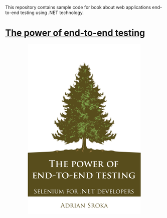 This repository contains sample code for book about web applications end-to-end testing using .NET technology.

# [The power of end-to-end testing](http://seleniumbook.com/)

<p align="center">
  <img src="cover6_small.png">
</p>